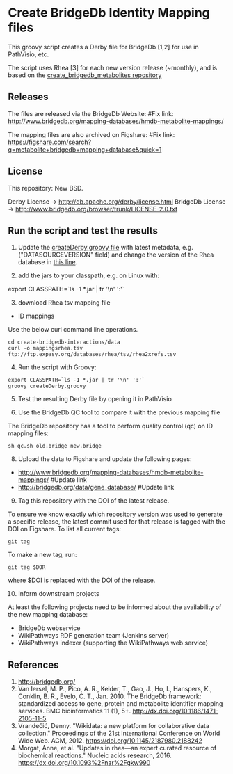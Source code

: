 Create BridgeDb Identity Mapping files
======================================

This groovy script creates a Derby file for BridgeDb [1,2] for use in PathVisio,
etc.

The script uses Rhea [3] for each new version release (~monthly), and is based on the [create_bridgedb_metabolites repository](https://github.com/bridgedb/create-bridgedb-metabolites)

Releases
--------

The files are released via the BridgeDb Website: #Fix link: http://www.bridgedb.org/mapping-databases/hmdb-metabolite-mappings/

The mapping files are also archived on Figshare: #Fix link: https://figshare.com/search?q=metabolite+bridgedb+mapping+database&quick=1

License
-------

This repository: New BSD.

Derby License -> http://db.apache.org/derby/license.html
BridgeDb License -> http://www.bridgedb.org/browser/trunk/LICENSE-2.0.txt

Run the script and test the results
-----------------------------------

1. Update the [createDerby.groovy file](https://github.com/bridgedb/create-bridgedb-hmdb/blob/master/createDerby.groovy) with latest metadata, e.g. ("DATASOURCEVERSION" field) and change the version of the Rhea database in [this line](https://github.com/DeniseSl22/create-bridgedb-interactions/blob/main/createDerby.groovy#L50).

1. add the jars to your classpath, e.g. on Linux with:

  export CLASSPATH=\`ls -1 *.jar | tr '\n' ':'\`

3. download Rhea tsv mapping file
- ID mappings

Use the below curl command line operations.

  ```
  cd create-bridgedb-interactions/data
  curl -o mappingsrhea.tsv ftp://ftp.expasy.org/databases/rhea/tsv/rhea2xrefs.tsv
  
  ```

4. Run the script with Groovy:

  ```
  export CLASSPATH=`ls -1 *.jar | tr '\n' ':'`
  groovy createDerby.groovy
  ```

5. Test the resulting Derby file by opening it in PathVisio

6. Use the BridgeDb QC tool to compare it with the previous mapping file

The BridgeDb repository has a tool to perform quality control (qc) on ID
mapping files:

  ```
  sh qc.sh old.bridge new.bridge
  ```

8. Upload the data to Figshare and update the following pages:

* http://www.bridgedb.org/mapping-databases/hmdb-metabolite-mappings/ #Update link
* http://bridgedb.org/data/gene_database/ #Update link

9. Tag this repository with the DOI of the latest release.

To ensure we know exactly which repository version was used to generate
a specific release, the latest commit used for that release is tagged
with the DOI on Figshare. To list all current tags:

  ```
  git tag
  ```

To make a new tag, run:

  ```
  git tag $DOR
  ````

where $DOI is replaced with the DOI of the release.

10. Inform downstream projects

At least the following projects need to be informed about the availability of the new mapping database:

* BridgeDb webservice
* WikiPathways RDF generation team (Jenkins server)
* WikiPathways indexer (supporting the WikiPathways web service)

References
----------

1. http://bridgedb.org/
2. Van Iersel, M. P., Pico, A. R., Kelder, T., Gao, J., Ho, I., Hanspers, K., Conklin, B. R., Evelo, C. T., Jan. 2010. The BridgeDb framework: standardized access to gene, protein and metabolite identifier mapping services. BMC bioinformatics 11 (1), 5+. http://dx.doi.org/10.1186/1471-2105-11-5
3. Vrandečić, Denny. "Wikidata: a new platform for collaborative data collection." Proceedings of the 21st International Conference on World Wide Web. ACM, 2012. https://doi.org/10.1145/2187980.2188242
4. Morgat, Anne, et al. "Updates in rhea—an expert curated resource of biochemical reactions." Nucleic acids research, 2016. https://dx.doi.org/10.1093%2Fnar%2Fgkw990 
